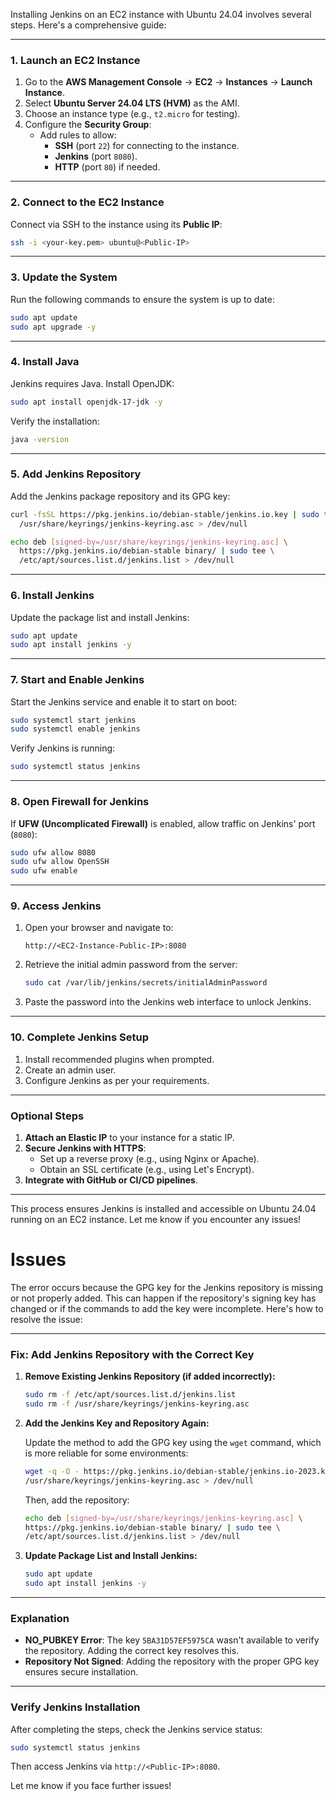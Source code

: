 Installing Jenkins on an EC2 instance with Ubuntu 24.04 involves several steps. Here's a comprehensive guide:

---

### **1. Launch an EC2 Instance**
1. Go to the **AWS Management Console** → **EC2** → **Instances** → **Launch Instance**.
2. Select **Ubuntu Server 24.04 LTS (HVM)** as the AMI.
3. Choose an instance type (e.g., `t2.micro` for testing).
4. Configure the **Security Group**:
   - Add rules to allow:
     - **SSH** (port `22`) for connecting to the instance.
     - **Jenkins** (port `8080`).
     - **HTTP** (port `80`) if needed.

---

### **2. Connect to the EC2 Instance**
Connect via SSH to the instance using its **Public IP**:

```bash
ssh -i <your-key.pem> ubuntu@<Public-IP>
```

---

### **3. Update the System**
Run the following commands to ensure the system is up to date:

```bash
sudo apt update
sudo apt upgrade -y
```

---

### **4. Install Java**
Jenkins requires Java. Install OpenJDK:

```bash
sudo apt install openjdk-17-jdk -y
```

Verify the installation:

```bash
java -version
```

---

### **5. Add Jenkins Repository**
Add the Jenkins package repository and its GPG key:

```bash
curl -fsSL https://pkg.jenkins.io/debian-stable/jenkins.io.key | sudo tee \
  /usr/share/keyrings/jenkins-keyring.asc > /dev/null

echo deb [signed-by=/usr/share/keyrings/jenkins-keyring.asc] \
  https://pkg.jenkins.io/debian-stable binary/ | sudo tee \
  /etc/apt/sources.list.d/jenkins.list > /dev/null
```

---

### **6. Install Jenkins**
Update the package list and install Jenkins:

```bash
sudo apt update
sudo apt install jenkins -y
```

---

### **7. Start and Enable Jenkins**
Start the Jenkins service and enable it to start on boot:

```bash
sudo systemctl start jenkins
sudo systemctl enable jenkins
```

Verify Jenkins is running:

```bash
sudo systemctl status jenkins
```

---

### **8. Open Firewall for Jenkins**
If **UFW (Uncomplicated Firewall)** is enabled, allow traffic on Jenkins' port (`8080`):

```bash
sudo ufw allow 8080
sudo ufw allow OpenSSH
sudo ufw enable
```

---

### **9. Access Jenkins**
1. Open your browser and navigate to:
   ```
   http://<EC2-Instance-Public-IP>:8080
   ```
2. Retrieve the initial admin password from the server:

   ```bash
   sudo cat /var/lib/jenkins/secrets/initialAdminPassword
   ```

3. Paste the password into the Jenkins web interface to unlock Jenkins.

---

### **10. Complete Jenkins Setup**
1. Install recommended plugins when prompted.
2. Create an admin user.
3. Configure Jenkins as per your requirements.

---

### **Optional Steps**
1. **Attach an Elastic IP** to your instance for a static IP.
2. **Secure Jenkins with HTTPS**:
   - Set up a reverse proxy (e.g., using Nginx or Apache).
   - Obtain an SSL certificate (e.g., using Let's Encrypt).
3. **Integrate with GitHub or CI/CD pipelines**.

---

This process ensures Jenkins is installed and accessible on Ubuntu 24.04 running on an EC2 instance. Let me know if you encounter any issues!

<h1>Issues</h1>
The error occurs because the GPG key for the Jenkins repository is missing or not properly added. This can happen if the repository's signing key has changed or if the commands to add the key were incomplete. Here's how to resolve the issue:

---

### **Fix: Add Jenkins Repository with the Correct Key**

1. **Remove Existing Jenkins Repository (if added incorrectly):**

   ```bash
   sudo rm -f /etc/apt/sources.list.d/jenkins.list
   sudo rm -f /usr/share/keyrings/jenkins-keyring.asc
   ```

2. **Add the Jenkins Key and Repository Again:**

   Update the method to add the GPG key using the `wget` command, which is more reliable for some environments:

   ```bash
   wget -q -O - https://pkg.jenkins.io/debian-stable/jenkins.io-2023.key | sudo tee \
   /usr/share/keyrings/jenkins-keyring.asc > /dev/null
   ```

   Then, add the repository:

   ```bash
   echo deb [signed-by=/usr/share/keyrings/jenkins-keyring.asc] \
   https://pkg.jenkins.io/debian-stable binary/ | sudo tee \
   /etc/apt/sources.list.d/jenkins.list > /dev/null
   ```

3. **Update Package List and Install Jenkins:**

   ```bash
   sudo apt update
   sudo apt install jenkins -y
   ```

---

### **Explanation**
- **NO_PUBKEY Error**: The key `5BA31D57EF5975CA` wasn't available to verify the repository. Adding the correct key resolves this.
- **Repository Not Signed**: Adding the repository with the proper GPG key ensures secure installation.

---

### **Verify Jenkins Installation**
After completing the steps, check the Jenkins service status:

```bash
sudo systemctl status jenkins
```

Then access Jenkins via `http://<Public-IP>:8080`.

Let me know if you face further issues!
